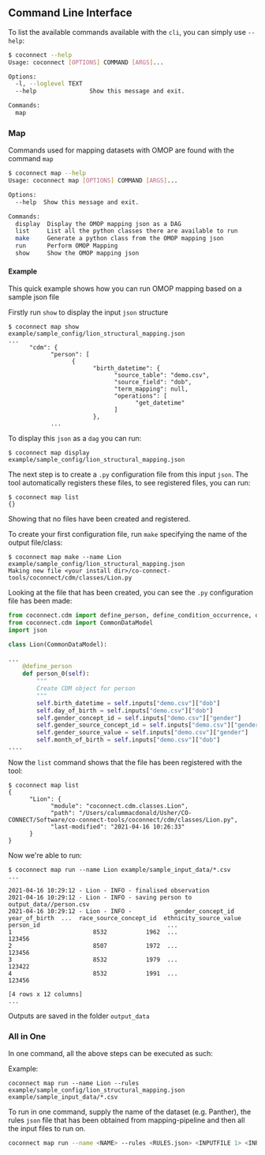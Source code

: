 ## Command Line Interface <a name="cli"></a>

To list the available commands available with the `cli`, you can simply use `--help`:
```bash
$ coconnect --help
Usage: coconnect [OPTIONS] COMMAND [ARGS]...

Options:
  -l, --loglevel TEXT
  --help               Show this message and exit.

Commands:
  map
```

### Map

Commands used for mapping datasets with OMOP are found with the command `map`
```bash
$ coconnect map --help
Usage: coconnect map [OPTIONS] COMMAND [ARGS]...

Options:
  --help  Show this message and exit.

Commands:
  display  Display the OMOP mapping json as a DAG
  list     List all the python classes there are available to run
  make     Generate a python class from the OMOP mapping json
  run      Perform OMOP Mapping
  show     Show the OMOP mapping json
```  

#### Example
This quick example shows how you can run OMOP mapping based on a sample json file

Firstly run `show` to display the input `json` structure
```
$ coconnect map show example/sample_config/lion_structural_mapping.json
...
      "cdm": {
            "person": [
                  {
                        "birth_datetime": {
                              "source_table": "demo.csv",
                              "source_field": "dob",
                              "term_mapping": null,
                              "operations": [
                                    "get_datetime"
                              ]
                        },
			...
```

To display this `json` as a `dag` you can run:
```
$ coconnect map display example/sample_config/lion_structural_mapping.json 
```

The next step is to create a `.py` configuration file from this input `json`. The tool automatically registers these files, to see registered files, you can run:
```
$ coconnect map list
{}
```
Showing that no files have been created and registered.

To create your first configuration file, run `make` specifying the name of the output file/class:
```
$ coconnect map make --name Lion  example/sample_config/lion_structural_mapping.json
Making new file <your install dir>/co-connect-tools/coconnect/cdm/classes/Lion.py
```

Looking at the file that has been created, you can see the `.py` configuration file has been made:


```python
from coconnect.cdm import define_person, define_condition_occurrence, define_visit_occurrence, define_measurement, define_observation
from coconnect.cdm import CommonDataModel
import json

class Lion(CommonDataModel):
    
...
    @define_person
    def person_0(self):
        """
        Create CDM object for person
        """
        self.birth_datetime = self.inputs["demo.csv"]["dob"]
        self.day_of_birth = self.inputs["demo.csv"]["dob"]
        self.gender_concept_id = self.inputs["demo.csv"]["gender"]
        self.gender_source_concept_id = self.inputs["demo.csv"]["gender"]
        self.gender_source_value = self.inputs["demo.csv"]["gender"]
        self.month_of_birth = self.inputs["demo.csv"]["dob"]
....

```

Now the `list` command shows that the file has been registered with the tool:
```
$ coconnect map list
{
      "Lion": {
            "module": "coconnect.cdm.classes.Lion",
            "path": "/Users/calummacdonald/Usher/CO-CONNECT/Software/co-connect-tools/coconnect/cdm/classes/Lion.py",
            "last-modified": "2021-04-16 10:26:33"
      }
}
```

Now we're able to run:
```
$ coconnect map run --name Lion example/sample_input_data/*.csv
...

2021-04-16 10:29:12 - Lion - INFO - finalised observation
2021-04-16 10:29:12 - Lion - INFO - saving person to output_data//person.csv
2021-04-16 10:29:12 - Lion - INFO -            gender_concept_id  year_of_birth  ...  race_source_concept_id  ethnicity_source_value
person_id                                    ...                                                
1                       8532           1962  ...                  123456                        
2                       8507           1972  ...                  123456                        
3                       8532           1979  ...                  123422                        
4                       8532           1991  ...                  123456                        

[4 rows x 12 columns]
...
```

Outputs are saved in the folder `output_data`


### All in One

In one command, all the above steps can be executed as such:

Example:
```
coconnect map run --name Lion --rules example/sample_config/lion_structural_mapping.json  example/sample_input_data/*.csv
```

To run in one command, supply the name of the dataset (e.g. Panther), the rules `json` file that has been obtained from mapping-pipeline and then all the input files to run on.
```bash
coconnect map run --name <NAME> --rules <RULES.json> <INPUTFILE 1> <INPUTFILE 2> ....
```

